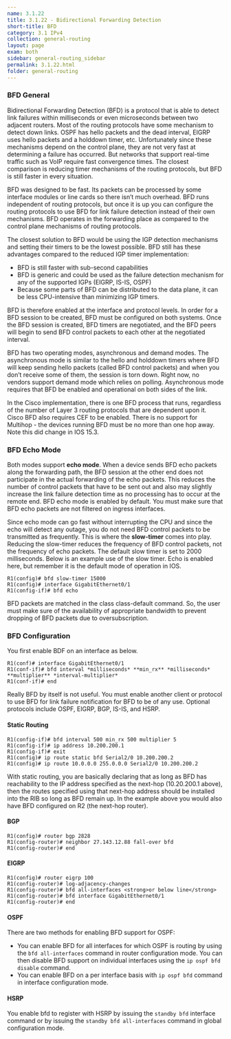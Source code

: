 ```yaml
---
name: 3.1.22
title: 3.1.22 - Bidirectional Forwarding Detection
short-title: BFD
category: 3.1 IPv4
collection: general-routing
layout: page
exam: both
sidebar: general-routing_sidebar
permalink: 3.1.22.html
folder: general-routing
---
```

### BFD General

Bidirectional Forwarding Detection (BFD) is a protocol that is able to detect link failures within milliseconds or even microseconds between two adjacent routers. Most of the routing protocols have some mechanism to detect down links. OSPF has hello packets and the dead interval, EIGRP uses hello packets and a holddown timer, etc. Unfortunately since these mechanisms depend on the control plane, they are not very fast at determining a failure has occurred. But networks that support real-time traffic such as VoIP require fast convergence times. The closest comparison is reducing timer mechanisms of the routing protocols, but BFD is still faster in every situation.

BFD was designed to be fast. Its packets can be processed by some interface modules or line cards so there isn’t much overhead. BFD runs independent of routing protocols, but once it is up you can configure the routing protocols to use BFD for link failure detection instead of their own mechanisms. BFD operates in the forwarding place as compared to the control plane mechanisms of routing protocols.

The closest solution to BFD would be using the IGP detection mechanisms and setting their timers to be the lowest possible. BFD still has these advantages compared to the reduced IGP timer implementation:
- BFD is still faster with sub-second capabilities
- BFD is generic and could be used as the failure detection mechanism for any of the supported IGPs (EIGRP, IS-IS, OSPF)
- Because some parts of BFD can be distributed to the data plane, it can be less CPU-intensive than minimizing IGP timers.

BFD is therefore enabled at the interface and protocol levels. In order for a BFD session to be created, BFD must be configured on both systems. Once the BFD session is created, BFD timers are negotiated, and the BFD peers will begin to send BFD control packets to each other at the negotiated interval.

BFD has two operating modes, asynchronous and demand modes. The asynchronous mode is similar to the hello and holddown timers where BFD will keep sending hello packets (called BFD control packets) and when you don’t receive some of them, the session is torn down. Right now, no vendors support demand mode which relies on polling. Asynchronous mode requires that BFD be enabled and operational on both sides of the link.

In the Cisco implementation, there is one BFD process that runs, regardless of the number of Layer 3 routing protocols that are dependent upon it. Cisco BFD also requires CEF to be enabled. There is no support for Multihop - the devices running BFD must be no more than one hop away. Note this did change in IOS 15.3.

### BFD Echo Mode

Both modes support **echo mode**. When a device sends BFD echo packets along the forwarding path, the BFD session at the other end does not participate in the actual forwarding of the echo packets. This reduces the number of control packets that have to be sent out and also may slightly increase the link failure detection time as no processing has to occur at the remote end. BFD echo mode is enabled by default. You must make sure that BFD echo packets are not filtered on ingress interfaces.

Since echo mode can go fast without interrupting the CPU and since the echo will detect any outage, you do not need BFD control packets to be transmitted as frequently. This is where the **slow-timer** comes into play. Reducing the slow-timer reduces the frequency of BFD control packets, not the frequency of echo packets. The default slow timer is set to 2000 milliseconds. Below is an example use of the slow timer. Echo is enabled here, but remember it is the default mode of operation in IOS.
```
R1(config)# bfd slow-timer 15000
R1(config)# interface GigabitEthernet0/1
R1(config-if)# bfd echo
```

BFD packets are matched in the class class-default command. So, the user must make sure of the availability of appropriate bandwidth to prevent dropping of BFD packets due to oversubscription.

### BFD Configuration

You first enable BDF on an interface as below.
```
R1(conf)# interface GigabitEthernet0/1
R1(conf-if)# bfd interval *milliseconds* **min_rx** *milliseconds* **multiplier** *interval-multiplier*
R1(conf-if)# end
```
Really BFD by itself is not useful. You must enable another client or protocol to use BFD for link failure notification for BFD to be of any use. Optional protocols include OSPF, EIGRP, BGP, IS-IS, and HSRP.

#### Static Routing
```
R1(config-if)# bfd interval 500 min_rx 500 multiplier 5
R1(config-if)# ip address 10.200.200.1
R1(config-if)# exit
R1(config)# ip route static bfd Serial2/0 10.200.200.2
R1(config)# ip route 10.0.0.0 255.0.0.0 Serial2/0 10.200.200.2
```
With static routing, you are basically declaring that as long as BFD has reachability to the IP address specified as the next-hop (10.20.200.1 above), then the routes specified using that next-hop address should be installed into the RIB so long as BFD remain up. In the example above you would also have BFD configured on R2 (the next-hop router).


#### BGP
```
R1(config)# router bgp 2828
R1(config-router)# neighbor 27.143.12.88 fall-over bfd
R1(config-router)# end
```
#### EIGRP
```
R1(config)# router eigrp 100
R1(config-router)# log-adjacency-changes
R1(config-router)# bfd all-interfaces <strong>or below line</strong>
R1(config-router)# bfd interface GigabitEthernet0/1
R1(config-router)# end
```
#### OSPF
There are two methods for enabling BFD support for OSPF:
- You can enable BFD for all interfaces for which OSPF is routing by using the `bfd all-interfaces` command in router configuration mode. You can then disable BFD support on individual interfaces using the `ip ospf bfd disable` command.
- You can enable BFD on a per interface basis with `ip ospf bfd` command in interface configuration mode.

#### HSRP
You enable bfd to register with HSRP by issuing the `standby bfd` interface command or by issuing the `standby bfd all-interfaces` command in global configuration mode.

